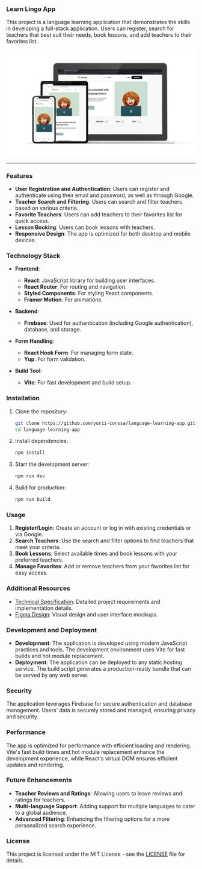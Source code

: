 ### Learn Lingo App

This project is a language learning application that demonstrates the skills in developing a full-stack application. Users can register, search for teachers that best suit their needs, book lessons, and add teachers to their favorites list.

![Learn Lingo App Preview](./src/assets/learn-lingo-preview.jpg)

---

### Features

- **User Registration and Authentication**: Users can register and authenticate using their email and password, as well as through Google.
- **Teacher Search and Filtering**: Users can search and filter teachers based on various criteria.
- **Favorite Teachers**: Users can add teachers to their favorites list for quick access.
- **Lesson Booking**: Users can book lessons with teachers.
- **Responsive Design**: The app is optimized for both desktop and mobile devices.

### Technology Stack

- **Frontend**:

  - **React**: JavaScript library for building user interfaces.
  - **React Router**: For routing and navigation.
  - **Styled Components**: For styling React components.
  - **Framer Motion**: For animations.

- **Backend**:

  - **Firebase**: Used for authentication (including Google authentication), database, and storage.

- **Form Handling**:

  - **React Hook Form**: For managing form state.
  - **Yup**: For form validation.

- **Build Tool**:
  - **Vite**: For fast development and build setup.

### Installation

1. Clone the repository:

   ```sh
   git clone https://github.com/yurii-corssa/language-learning-app.git
   cd language-learning-app
   ```

2. Install dependencies:

   ```sh
   npm install
   ```

3. Start the development server:

   ```sh
   npm run dev
   ```

4. Build for production:
   ```sh
   npm run build
   ```

### Usage

1. **Register/Login**: Create an account or log in with existing credentials or via Google.
2. **Search Teachers**: Use the search and filter options to find teachers that meet your criteria.
3. **Book Lessons**: Select available times and book lessons with your preferred teachers.
4. **Manage Favorites**: Add or remove teachers from your favorites list for easy access.

### Additional Resources

- [Technical Specification](https://docs.google.com/document/d/1ZB_MFgnnJj7t7OXtv5hESSwY6xRgVoACZKzgZczWc3Y/edit): Detailed project requirements and implementation details.
- [Figma Design](https://www.figma.com/design/dewf5jVviSTuWMMyU3d8Mc/Learn-Lingo?node-id=0-1): Visual design and user interface mockups.

### Development and Deployment

- **Development**: The application is developed using modern JavaScript practices and tools. The development environment uses Vite for fast builds and hot module replacement.
- **Deployment**: The application can be deployed to any static hosting service. The build script generates a production-ready bundle that can be served by any web server.

### Security

The application leverages Firebase for secure authentication and database management. Users' data is securely stored and managed, ensuring privacy and security.

### Performance

The app is optimized for performance with efficient loading and rendering. Vite's fast build times and hot module replacement enhance the development experience, while React's virtual DOM ensures efficient updates and rendering.

### Future Enhancements

- **Teacher Reviews and Ratings**: Allowing users to leave reviews and ratings for teachers.
- **Multi-language Support**: Adding support for multiple languages to cater to a global audience.
- **Advanced Filtering**: Enhancing the filtering options for a more personalized search experience.

### License

This project is licensed under the MIT License - see the [LICENSE](./LICENSE) file for details.
